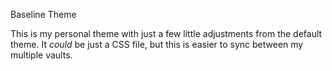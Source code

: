 Baseline Theme

This is my personal theme with just a few little adjustments from the default theme. It _could_ be just a CSS file, but this is easier to sync between my multiple vaults.
